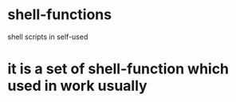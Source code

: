 # shell-functions
shell scripts in self-used

# it is a set of shell-function which used in work usually
